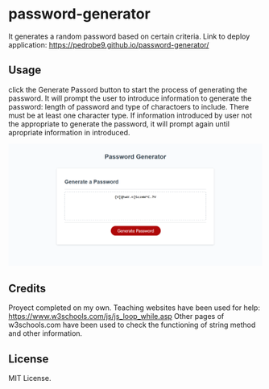 # password-generator
It generates a random password based on certain criteria.
Link to deploy application:  https://pedrobe9.github.io/password-generator/


## Usage
click the Generate Passord button to start the process of generating the password. It will prompt the user to introduce information to generate the password: length of password and type of charactoers to include. There must be at least one character type. If information introduced by user not the appropriate to generate the password, it will  prompt again until apropriate information in introduced.


![Screechot of password generator](assets/screenshot-password-generator.png)

## Credits

Proyect completed on my own. Teaching websites have been used for help:
https://www.w3schools.com/js/js_loop_while.asp
Other pages of w3schools.com have been used to check the functioning of string method and other information.


## License

MIT License.



